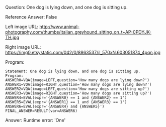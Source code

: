 Question: One dog is lying down, and one dog is sitting up.

Reference Answer: False

Left image URL: http://www.animal-photography.com/thumbs/italian_greyhound_sitting_on_t~AP-0PDYJK-TH.jpg

Right image URL: https://img0.etsystatic.com/042/0/8863537/il_570xN.603051874_4pqn.jpg

Program:

```
Statement: One dog is lying down, and one dog is sitting up.
Program:
ANSWER0=VQA(image=LEFT,question='How many dogs are lying down?')
ANSWER1=VQA(image=RIGHT,question='How many dogs are lying down?')
ANSWER2=VQA(image=LEFT,question='How many dogs are sitting up?')
ANSWER3=VQA(image=RIGHT,question='How many dogs are sitting up?')
ANSWER4=EVAL(expr='{ANSWER0} == 1 and {ANSWER2} == 1')
ANSWER5=EVAL(expr='{ANSWER1} == 1 and {ANSWER3} == 1')
ANSWER6=EVAL(expr='{ANSWER4} and {ANSWER5}')
FINAL_ANSWER=RESULT(var=ANSWER6)
```
Answer: Runtime error: 'One'

